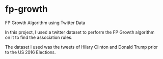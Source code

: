 # fp-growth
FP Growth Algorithm using Twitter Data

In this project, I used a twitter dataset to perform the FP Growth algorithm on it to find the association rules.

The dataset I used was the tweets of Hilary Clinton and Donald Trump prior to the US 2016 Elections.
